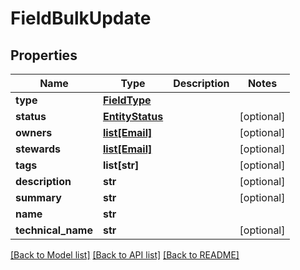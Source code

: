 # FieldBulkUpdate

## Properties
Name | Type | Description | Notes
------------ | ------------- | ------------- | -------------
**type** | [**FieldType**](FieldType.md) |  | 
**status** | [**EntityStatus**](EntityStatus.md) |  | [optional] 
**owners** | [**list[Email]**](Email.md) |  | [optional] 
**stewards** | [**list[Email]**](Email.md) |  | [optional] 
**tags** | **list[str]** |  | [optional] 
**description** | **str** |  | [optional] 
**summary** | **str** |  | [optional] 
**name** | **str** |  | 
**technical_name** | **str** |  | [optional] 

[[Back to Model list]](../README.md#documentation-for-models) [[Back to API list]](../README.md#documentation-for-api-endpoints) [[Back to README]](../README.md)

